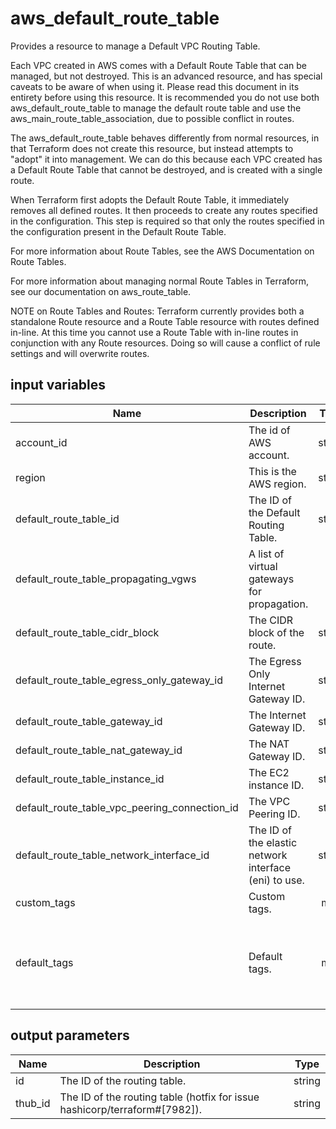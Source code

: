 # aws_default_route_table

Provides a resource to manage a Default VPC Routing Table.

Each VPC created in AWS comes with a Default Route Table that can be managed, but not destroyed. This is an advanced resource, and has special caveats to be aware of when using it. Please read this document in its entirety before using this resource. It is recommended you do not use both aws_default_route_table to manage the default route table and use the aws_main_route_table_association, due to possible conflict in routes.

The aws_default_route_table behaves differently from normal resources, in that Terraform does not create this resource, but instead attempts to "adopt" it into management. We can do this because each VPC created has a Default Route Table that cannot be destroyed, and is created with a single route.

When Terraform first adopts the Default Route Table, it immediately removes all defined routes. It then proceeds to create any routes specified in the configuration. This step is required so that only the routes specified in the configuration present in the Default Route Table.

For more information about Route Tables, see the AWS Documentation on Route Tables.

For more information about managing normal Route Tables in Terraform, see our documentation on aws_route_table.

NOTE on Route Tables and Routes: Terraform currently provides both a standalone Route resource and a Route Table resource with routes defined in-line. At this time you cannot use a Route Table with in-line routes in conjunction with any Route resources. Doing so will cause a conflict of rule settings and will overwrite routes.

## input variables

| Name | Description | Type | Default | Required |
|------|-------------|:----:|:-----:|:-----:|
|account_id|The id of AWS account.|string||Yes|
|region|This is the AWS region.|string|us-east-1|Yes|
|default_route_table_id|The ID of the Default Routing Table.|string||Yes|
|default_route_table_propagating_vgws|A list of virtual gateways for propagation.|list||Yes|
|default_route_table_cidr_block|The CIDR block of the route.|string||Yes|
|default_route_table_egress_only_gateway_id|The Egress Only Internet Gateway ID.|string||Yes|
|default_route_table_gateway_id|The Internet Gateway ID.|string||Yes|
|default_route_table_nat_gateway_id|The NAT Gateway ID.|string||Yes|
|default_route_table_instance_id|The EC2 instance ID.|string||Yes|
|default_route_table_vpc_peering_connection_id|The VPC Peering ID.|string||Yes|
|default_route_table_network_interface_id|The ID of the elastic network interface (eni) to use.|string||Yes|
|custom_tags|Custom tags.|map||No|
|default_tags|Default tags.|map|{"ThubName"= "{{ name }}","ThubCode"= "{{ code }}","ThubEnv"= "default","Description" = "Managed by TerraHub"}|No|

## output parameters

| Name | Description | Type |
|------|-------------|:----:|
|id|The ID of the routing table.|string|
|thub_id|The ID of the routing table (hotfix for issue hashicorp/terraform#[7982]).|string|
